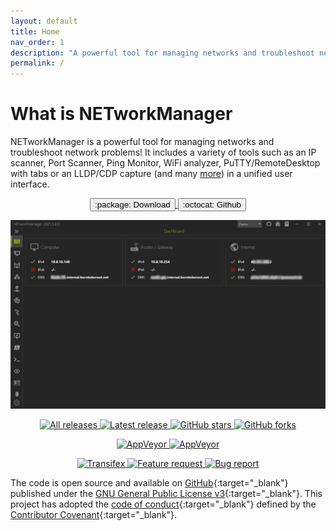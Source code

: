 ```yaml
---
layout: default
title: Home
nav_order: 1
description: "A powerful tool for managing networks and troubleshoot network problems!"
permalink: /
---
```


# What is NETworkManager

NETworkManager is a powerful tool for managing networks and troubleshoot network problems! It includes a variety of tools such as an IP scanner, Port Scanner, Ping Monitor, WiFi analyzer, PuTTY/RemoteDesktop with tabs or an LLDP/CDP capture (and many [more](./Features)) in a unified user interface. 

<div align="center">
  <p>
    <a href='./Download'>
      <span class="fs-5">
        <button type="button" name="button" class="btn btn-blue">:package: Download</button>
      </span>
    </a>    
    <a href='https://github.com/BornToBeRoot/NETworkManager' target="_blank">
      <span class="fs-5">
        <button type="button" name="button" class="btn">:octocat: Github</button>
      </span>
    </a> 
  </p>  
  <img alt="NETworkManager" src="Preview.gif" />
   <p>   
    <a href="https://github.com/BornToBeroot/NETworkManager/releases" target="_blank">
      <img alt="All releases" src="https://img.shields.io/github/downloads/BornToBeroot/NETworkManager/total.svg?style=for-the-badge&logo=github" />
    </a>    
    <a href="https://github.com/BornToBeroot/NETworkManager/releases/latest" target="_blank">
      <img alt="Latest release" src="https://img.shields.io/github/downloads/BornToBeroot/NETworkManager/latest/total.svg?style=for-the-badge&logo=github" />
    </a>    
    <a href="https://github.com/BornToBeroot/NETworkManager/stargazers" target="_blank">
      <img alt="GitHub stars" src="https://img.shields.io/github/stars/BornToBeroot/NETworkManager.svg?style=for-the-badge&logo=github" />
    </a>    
    <a href="https://github.com/BornToBeroot/NETworkManager/network" target="_blank">       
      <img alt="GitHub forks" src="https://img.shields.io/github/forks/BornToBeroot/NETworkManager.svg?style=for-the-badge&logo=github" />
    </a>     
  </p> 
  <p> 
    <a href="https://ci.appveyor.com/project/BornToBeRoot/NETworkManager/branch/master">
      <img alt="AppVeyor" src="https://img.shields.io/appveyor/ci/BornToBeRoot/NETworkManager/master.svg?style=for-the-badge&logo=appveyor&&label=master" />
    </a>   
    <a href="https://github.com/BornToBeRoot/NETworkManager/blob/master/LICENSE">
      <img alt="AppVeyor" src="https://img.shields.io/github/license/BornToBeroot/NETworkManager.svg?style=for-the-badge&logo=github" />
    </a>     
  </p> 
  <p> 
    <a href="https://transifex.com/BornToBeRoot/NETworkManager/">
      <img alt="Transifex" src="https://img.shields.io/badge/transifex-translate-green.svg?style=for-the-badge" />
    </a>   
    <a href="https://github.com/BornToBeRoot/NETworkManager/issues/new?labels=Feature-Request&template=Feature_request.md">
      <img alt="Feature request" src="https://img.shields.io/badge/github-feature_request-green.svg?style=for-the-badge&logo=github" />
    </a>       
    <a href="https://github.com/BornToBeRoot/NETworkManager/issues/new?labels=Issue&template=Bug_report.md">
      <img alt="Bug report" src="https://img.shields.io/badge/github-bug_report-red.svg?style=for-the-badge&logo=github" />
    </a>     
  </p> 
</div>

The code is open source and available on [GitHub](https://github.com/BornToBeRoot/NETworkManager){:target="_blank"} published under the [GNU General Public License v3](https://github.com/BornToBeRoot/NETworkManager/blob/master/LICENSE){:target="_blank"}. This project has adopted the [code of conduct](https://github.com/BornToBeRoot/NETworkManager/blob/master/CODE_OF_CONDUCT.md){:target="_blank"} defined by the [Contributor Covenant](http://contributor-covenant.org/){:target="_blank"}.
